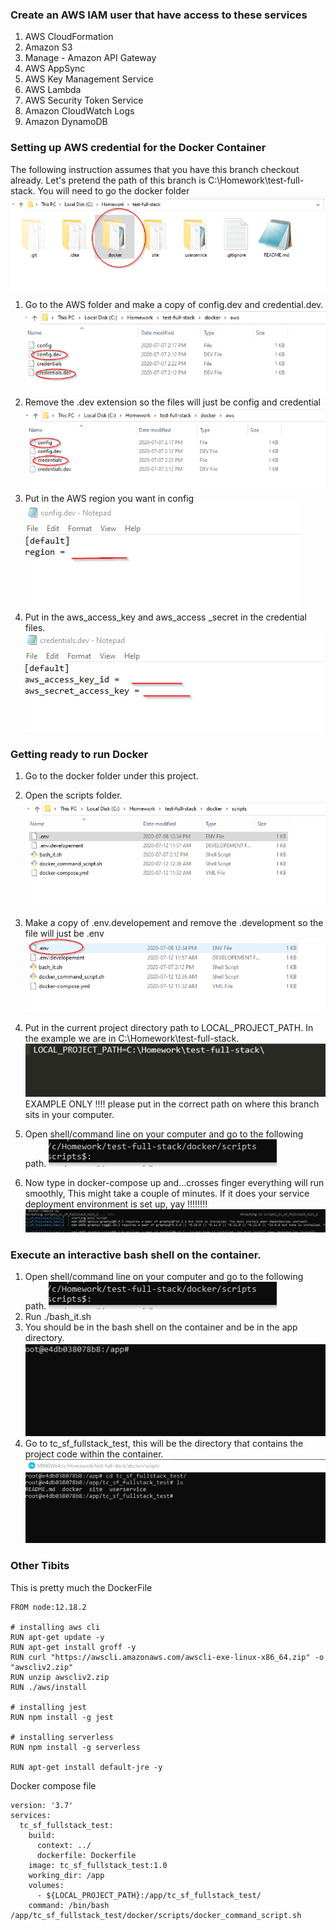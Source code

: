### **Create an AWS IAM user that have access to these services**

 1. AWS CloudFormation
 2. Amazon S3
 3. Manage - Amazon API Gateway
 4. AWS AppSync
 5. AWS Key Management Service
 6. AWS Lambda
 7. AWS Security Token Service
 8. Amazon CloudWatch Logs
 9. Amazon DynamoDB

### **Setting up AWS credential for the Docker Container**

The following instruction assumes that you have this branch checkout already. Let's pretend the path of this branch is C:\Homework\test-full-stack.  You will need to go the docker folder
    ![alt text](images/step0.png "Logo Title Text 1")                                                                                                                                  
 1. Go to the AWS folder and make a copy of config.dev and
    credential.dev.    
    ![alt text](images/step1.png "Logo Title Text 1")    
 2. Remove the .dev extension so the files will just be config and
    credential
    ![alt text](./images/step2.png "Logo Title Text 1")   
 3. Put in the AWS region you want in config
    ![alt text](./images/step3.png "Logo Title Text 1") 
 4. Put in the aws_access_key and aws_access _secret in the credential
    files.
    ![alt text](./images/step4.png "Logo Title Text 1")
		
###  **Getting ready to run Docker**


1. Go to the docker folder under this project.
   
2. Open the scripts folder.
   ![alt text](./images/step6.png "Logo Title Text 1")    
3. Make a copy of .env.developement and remove the .development so the file will just be .env
   ![alt text](./images/step7.png "Logo Title Text 1")  
4. Put in the current project directory path to LOCAL_PROJECT_PATH. In the example we are in C:\Homework\test-full-stack.  
   ![alt text](./images/step8.png "Logo Title Text 1") 
   EXAMPLE ONLY !!!! please put in the correct path on where this branch sits in your computer.    
1. Open shell/command line on your computer and go to the following path.
   ![alt text](./images/step5.png "Logo Title Text 1")
5. Now type in docker-compose up and…crosses finger everything will run smoothly, This might take a couple of minutes.  If it does your service deployment environment is set up, yay !!!!!!!!  
   ![alt text](./images/step9.png "Logo Title Text 1")

### Execute an interactive bash shell on the container.

1. Open shell/command line on your computer and go to the following path.
   ![alt text](./images/step5.png "Logo Title Text 1")
3. Run ./bash_it.sh 
4. You should be in the bash shell on the container and be in the app directory.
   ![alt text](./images/step10.png "Logo Title Text 1") 
5. Go to tc_sf_fullstack_test, this will be the directory that contains the project code within the container.
   ![alt text](./images/step11.png "Logo Title Text 1") 



### Other Tibits

This is pretty much the DockerFile

```
FROM node:12.18.2

# installing aws cli
RUN apt-get update -y
RUN apt-get install groff -y
RUN curl "https://awscli.amazonaws.com/awscli-exe-linux-x86_64.zip" -o "awscliv2.zip"
RUN unzip awscliv2.zip
RUN ./aws/install

# installing jest
RUN npm install -g jest

# installing serverless
RUN npm install -g serverless

RUN apt-get install default-jre -y
```



Docker compose file

```
version: '3.7'
services:
  tc_sf_fullstack_test:
    build:
      context: ../
      dockerfile: Dockerfile
    image: tc_sf_fullstack_test:1.0
    working_dir: /app
    volumes:
      - ${LOCAL_PROJECT_PATH}:/app/tc_sf_fullstack_test/
    command: /bin/bash /app/tc_sf_fullstack_test/docker/scripts/docker_command_script.sh
```

